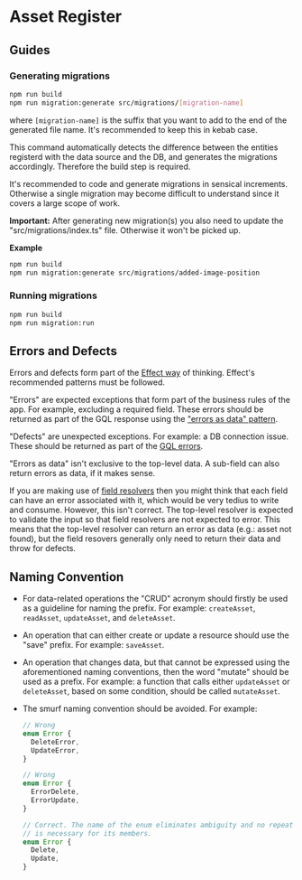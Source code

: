 # Asset Register

## Guides

### Generating migrations

```sh
npm run build
npm run migration:generate src/migrations/[migration-name]
```

where `[migration-name]` is the suffix that you want to add to the end of the
generated file name. It's recommended to keep this in kebab case.

This command automatically detects the difference between the entities registerd
with the data source and the DB, and generates the migrations accordingly.
Therefore the build step is required.

It's recommended to code and generate migrations in sensical increments.
Otherwise a single migration may become difficult to understand since it covers
a large scope of work.

**Important:** After generating new migration(s) you also need to update the
"src/migrations/index.ts" file. Otherwise it won't be picked up.

**Example**

```sh
npm run build
npm run migration:generate src/migrations/added-image-position
```

### Running migrations

```sh
npm run build
npm run migration:run
```

## Errors and Defects

Errors and defects form part of the
[Effect way](https://effect.website/docs/error-management/two-error-types/) of
thinking. Effect's recommended patterns must be followed.

"Errors" are expected exceptions that form part of the business rules of the
app. For example, excluding a required field. These errors should be returned
as part of the GQL response using the
["errors as data" pattern](https://www.apollographql.com/docs/graphos/schema-design/guides/errors-as-data-explained).

"Defects" are unexpected exceptions. For example: a DB connection issue. These
should be returned as part of the
[GQL errors](https://spec.graphql.org/October2021/#sec-Errors).

"Errors as data" isn't exclusive to the top-level data. A sub-field can also
return errors as data, if it makes sense.

If you are making use of
[field resolvers](https://medium.com/paypal-tech/graphql-resolvers-best-practices-cd36fdbcef55)
then you might think that each field can have an error associated with it, which
would be very tedius to write and consume. However, this isn't correct. The
top-level resolver is expected to validate the input so that field resolvers are
not expected to error. This means that the top-level resolver can return an
error as data (e.g.: asset not found), but the field resovers generally only
need to return their data and throw for defects.

## Naming Convention

- For data-related operations the "CRUD" acronym should firstly be used as a
  guideline for naming the prefix. For example: `createAsset`, `readAsset`,
  `updateAsset`, and `deleteAsset`.
- An operation that can either create or update a resource should use the "save"
  prefix. For example: `saveAsset`.
- An operation that changes data, but that cannot be expressed using the
  aforementioned naming conventions, then the word "mutate" should be used as a
  prefix. For example: a function that calls either `updateAsset` or
  `deleteAsset`, based on some condition, should be called `mutateAsset`.
- The smurf naming convention should be avoided. For example:

  ```typescript
  // Wrong
  enum Error {
    DeleteError,
    UpdateError,
  }

  // Wrong
  enum Error {
    ErrorDelete,
    ErrorUpdate,
  }

  // Correct. The name of the enum eliminates ambiguity and no repeated naming
  // is necessary for its members.
  enum Error {
    Delete,
    Update,
  }
  ```

